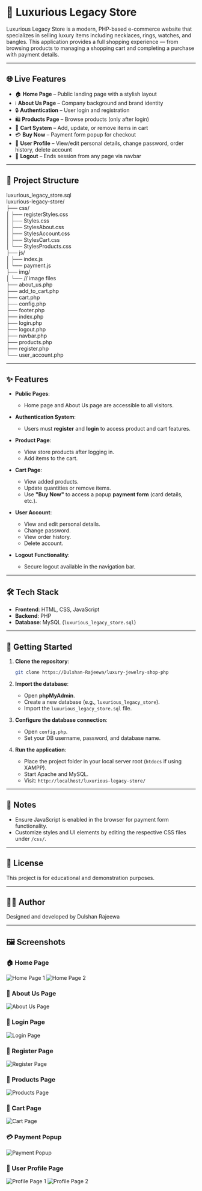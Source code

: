# 💎 Luxurious Legacy Store

Luxurious Legacy Store is a modern, PHP-based e-commerce website that specializes in selling luxury items including necklaces, rings, watches, and bangles. This application provides a full shopping experience — from browsing products to managing a shopping cart and completing a purchase with payment details.

---

## 🌐 Live Features

- 🏠 **Home Page** – Public landing page with a stylish layout  
- ℹ️ **About Us Page** – Company background and brand identity  
- 🔒 **Authentication** – User login and registration  
- 🛍️ **Products Page** – Browse products (only after login)  
- 🛒 **Cart System** – Add, update, or remove items in cart  
- 💳 **Buy Now** – Payment form popup for checkout  
- 👤 **User Profile** – View/edit personal details, change password, order history, delete account  
- 🚪 **Logout** – Ends session from any page via navbar  

---

## 📂 Project Structure


luxurious_legacy_store.sql  
luxurious-legacy-store/  
├── css/  
│ ├── registerStyles.css  
│ ├── Styles.css  
│ ├── StylesAbout.css  
│ ├── StylesAccount.css  
│ ├── StylesCart.css  
│ └── StylesProducts.css  
├── js/  
│ ├── index.js  
│ └── payment.js  
├── img/  
│ └── // image files  
├── about_us.php  
├── add_to_cart.php  
├── cart.php  
├── config.php  
├── footer.php  
├── index.php  
├── login.php  
├── logout.php  
├── navbar.php  
├── products.php  
├── register.php  
└── user_account.php  


---

## ✨ Features

- **Public Pages**:  
  - Home page and About Us page are accessible to all visitors.
  
- **Authentication System**:
  - Users must **register** and **login** to access product and cart features.

- **Product Page**:
  - View store products after logging in.
  - Add items to the cart.

- **Cart Page**:
  - View added products.
  - Update quantities or remove items.
  - Use **"Buy Now"** to access a popup **payment form** (card details, etc.).

- **User Account**:
  - View and edit personal details.
  - Change password.
  - View order history.
  - Delete account.

- **Logout Functionality**:
  - Secure logout available in the navigation bar.

---

## 🛠️ Tech Stack

- **Frontend**: HTML, CSS, JavaScript
- **Backend**: PHP
- **Database**: MySQL (`luxurious_legacy_store.sql`)

---

## 🚀 Getting Started

1. **Clone the repository**:
   ```bash
   git clone https://Dulshan-Rajeewa/luxury-jewelry-shop-php


2. **Import the database**:

   * Open **phpMyAdmin**.
   * Create a new database (e.g., `luxurious_legacy_store`).
   * Import the `luxurious_legacy_store.sql` file.

3. **Configure the database connection**:

   * Open `config.php`.
   * Set your DB username, password, and database name.

4. **Run the application**:

   * Place the project folder in your local server root (`htdocs` if using XAMPP).
   * Start Apache and MySQL.
   * Visit: `http://localhost/luxurious-legacy-store/`

---

## 📌 Notes

* Ensure JavaScript is enabled in the browser for payment form functionality.
* Customize styles and UI elements by editing the respective CSS files under `/css/`.

---

## 📄 License

This project is for educational and demonstration purposes.

---


## 👨‍💻 Author

Designed and developed by Dulshan Rajeewa

---

## 🖼️ Screenshots

### 🏠 Home Page
![Home Page 1](screenshots/HomePage1.png)
![Home Page 2](screenshots/HomePage2.png)

### 📝 About Us Page
![About Us Page](screenshots/AboutUsPage.png)

### 🔐 Login Page
![Login Page](screenshots/LoginPage.png)

### 🧾 Register Page
![Register Page](screenshots/RegisterPage.png)

### 💍 Products Page
![Products Page](screenshots/ProductsPage.png)

### 🛒 Cart Page
![Cart Page](screenshots/CartPage.png)

### 💳 Payment Popup
![Payment Popup](screenshots/PaymentPopUp.png)

### 👤 User Profile Page
![Profile Page 1](screenshots/ProfilePage1.png)
![Profile Page 2](screenshots/ProfilePage2.png)

